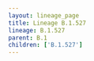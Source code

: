 ```yaml
---
layout: lineage_page
title: Lineage B.1.527
lineage: B.1.527
parent: B.1
children: ['B.1.527']
---
```

